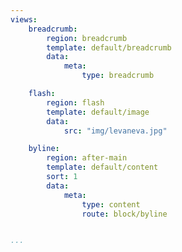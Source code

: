 ```yaml
---
views:
    breadcrumb:
        region: breadcrumb
        template: default/breadcrumb
        data:
            meta:
                type: breadcrumb

    flash:
        region: flash
        template: default/image
        data:
            src: "img/levaneva.jpg"

    byline:
        region: after-main
        template: default/content
        sort: 1
        data:
            meta:
                type: content
                route: block/byline


...
```

